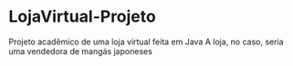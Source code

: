 # LojaVirtual-Projeto
Projeto acadêmico de uma loja virtual feita em Java
A loja, no caso, seria uma vendedora de mangás japoneses
